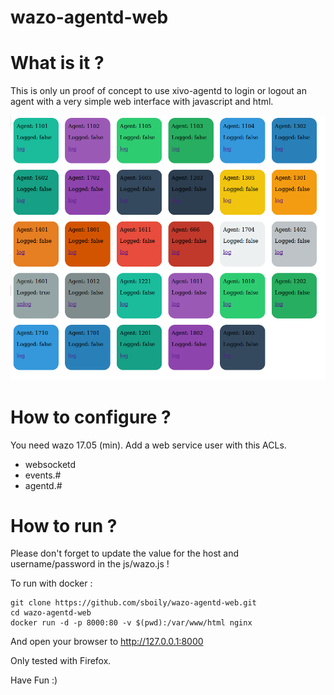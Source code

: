 # wazo-agentd-web

What is it ?
============

This is only un proof of concept to use xivo-agentd to login or logout an agent with a very simple web interface with javascript and html.

![Agent screenshot](/screenshots/agents.png?raw=true "Agent")

How to configure ?
==================

You need wazo 17.05 (min). Add a web service user with this ACLs.

- websocketd
- events.#
- agentd.#

How to run ?
============

Please don't forget to update the value for the host and username/password in the js/wazo.js !

To run with docker :

    git clone https://github.com/sboily/wazo-agentd-web.git
    cd wazo-agentd-web
    docker run -d -p 8000:80 -v $(pwd):/var/www/html nginx

And open your browser to http://127.0.0.1:8000

Only tested with Firefox.

Have Fun :)
